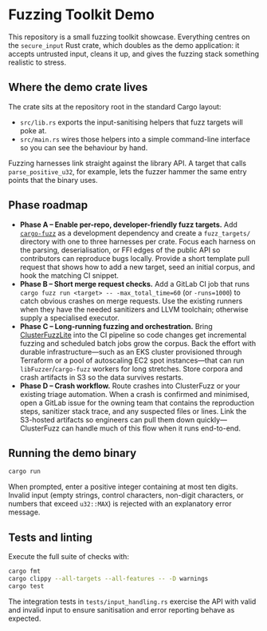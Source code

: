 # Fuzzing Toolkit Demo

This repository is a small fuzzing toolkit showcase. Everything centres on the
`secure_input` Rust crate, which doubles as the demo application: it accepts
untrusted input, cleans it up, and gives the fuzzing stack something realistic
to stress.

## Where the demo crate lives

The crate sits at the repository root in the standard Cargo layout:

- `src/lib.rs` exports the input-sanitising helpers that fuzz targets will poke
  at.
- `src/main.rs` wires those helpers into a simple command-line interface so you
  can see the behaviour by hand.

Fuzzing harnesses link straight against the library API. A target that calls
`parse_positive_u32`, for example, lets the fuzzer hammer the same entry points
that the binary uses.

## Phase roadmap

- **Phase A – Enable per-repo, developer-friendly fuzz targets.** Add
  [`cargo-fuzz`](https://rust-fuzz.github.io/book/cargo-fuzz.html) as a
  development dependency and create a `fuzz_targets/` directory with one to
  three harnesses per crate. Focus each harness on the parsing,
  deserialisation, or FFI edges of the public API so contributors can reproduce
  bugs locally. Provide a short template pull request that shows how to add a
  new target, seed an initial corpus, and hook the matching CI snippet.
- **Phase B – Short merge request checks.** Add a GitLab CI job that runs
  `cargo fuzz run <target> -- -max_total_time=60` (or `-runs=1000`) to catch
  obvious crashes on merge requests. Use the existing runners when they have
  the needed sanitizers and LLVM toolchain; otherwise supply a specialised
  executor.
- **Phase C – Long-running fuzzing and orchestration.** Bring
  [ClusterFuzzLite](https://google.github.io/clusterfuzzlite/) into the CI
  pipeline so code changes get incremental fuzzing and scheduled batch jobs grow
  the corpus. Back the effort with durable infrastructure—such as an EKS cluster
  provisioned through Terraform or a pool of autoscaling EC2 spot instances—that
  can run `libFuzzer`/`cargo-fuzz` workers for long stretches. Store corpora and
  crash artifacts in S3 so the data survives restarts.
- **Phase D – Crash workflow.** Route crashes into ClusterFuzz or your existing
  triage automation. When a crash is confirmed and minimised, open a GitLab
  issue for the owning team that contains the reproduction steps, sanitizer
  stack trace, and any suspected files or lines. Link the S3-hosted artifacts so
  engineers can pull them down quickly—ClusterFuzz can handle much of this flow
  when it runs end-to-end.

## Running the demo binary

```bash
cargo run
```

When prompted, enter a positive integer containing at most ten digits. Invalid
input (empty strings, control characters, non-digit characters, or numbers that
exceed `u32::MAX`) is rejected with an explanatory error message.

## Tests and linting

Execute the full suite of checks with:

```bash
cargo fmt
cargo clippy --all-targets --all-features -- -D warnings
cargo test
```

The integration tests in `tests/input_handling.rs` exercise the API with valid
and invalid input to ensure sanitisation and error reporting behave as
expected.
